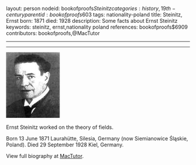 layout: person
nodeid: bookofproofs$Steinitz
categories: history,19th-century
parentid: bookofproofs$603
tags: nationality-poland
title: Steinitz, Ernst
born: 1871
died: 1928
description: Some facts about Ernst Steinitz
keywords: steinitz, ernst,nationality poland
references: bookofproofs$6909
contributors: bookofproofs,@MacTutor

---


---

![Steinitz.jpg](https://github.com/bookofproofs/bookofproofs.github.io/blob/main/_sources/_assets/images/portraits/Steinitz.jpg?raw=true)

Ernst Steinitz worked on the theory of fields.

Born 13 June 1871 Laurahütte, Silesia, Germany (now Siemianowice Śląskie, Poland). Died 29 September 1928 Kiel, Germany.


View full biography at [MacTutor](https://mathshistory.st-andrews.ac.uk/Biographies/Steinitz/).